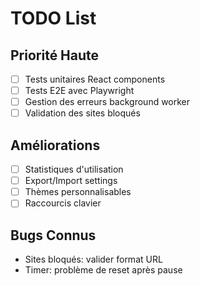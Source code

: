 # TODO List

## Priorité Haute
- [ ] Tests unitaires React components
- [ ] Tests E2E avec Playwright
- [ ] Gestion des erreurs background worker
- [ ] Validation des sites bloqués

## Améliorations
- [ ] Statistiques d'utilisation
- [ ] Export/Import settings
- [ ] Thèmes personnalisables
- [ ] Raccourcis clavier

## Bugs Connus
- Sites bloqués: valider format URL
- Timer: problème de reset après pause